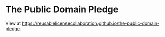 # The Public Domain Pledge

View at https://reusablelicensecollaboration.github.io/the-public-domain-pledge.
